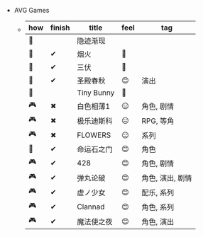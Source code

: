 - AVG Games
	- | how | finish | title | feel | tag |
	  |--|--|--|--|--|
	  | 👀 |    | 隐迹渐现 |  |  |
	  | 👀 | ✔ | 烟火 | 🤔 |  |
	  | 👀 | ✔ | 三伏 | 🤔 |  |
	  | 👀 | ✔ | 圣殿春秋 | 😊 | 演出 |
	  | 👀 |    | Tiny Bunny | 🤔 |  |
	  | 🎮 | ✖ | 白色相薄1 | 😑 | 角色, 剧情 |
	  | 🎮 | ✖ | 极乐迪斯科 | 😑 | RPG, 等角 |
	  | 🎮 | ✖ | FLOWERS | 😑 | 系列 |
	  | 👀 | ✔ | 命运石之门 | 😊 | 角色 |
	  | 🎮 | ✔ | 428 | 😊 | 角色, 剧情 |
	  | 🎮 | ✔ | 弹丸论破 | 😊 | 角色, 演出, 剧情 |
	  | 🎮 | ✔ | 虚ノ少女 | 😊 | 配乐, 系列 |
	  | 🎮 | ✔ | Clannad | 😊 | 角色, 系列 |
	  | 🎮 | ✔ | 魔法使之夜 | 😊 | 角色, 演出 |